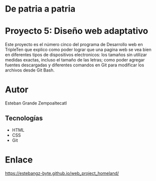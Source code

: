 # De patria a patria

# Proyecto 5: Diseño web adaptativo

Este proyecto es el número cinco del programa de Desarrollo web en TripleTen que explico como poder lograr que una pagina web se vea bien en diferentes tipos de dispositivos electronicos: los tamaños sin utilizar medidas exactas, incluso el tamaño de las letras; como poder agregar fuentes descargadas y diferentes comandos en Git para modificar los archivos desde Git Bash.

# Autor

Esteban Grande Zempoaltecatl

## Tecnologías

- HTML
- CSS
- Git

# Enlace

https://estebangz-byte.github.io/web_project_homeland/
